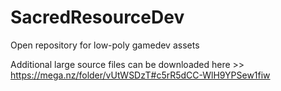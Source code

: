 # SacredResourceDev
 Open repository for low-poly gamedev assets

Additional large source files can be downloaded here >> https://mega.nz/folder/vUtWSDzT#c5rR5dCC-WlH9YPSew1fiw
